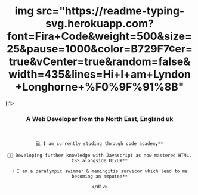 <h1 align="center"> 
  img src="https://readme-typing-svg.herokuapp.com?font=Fira+Code&weight=500&size=25&pause=1000&color=B729F7&center=true&vCenter=true&random=false&width=435&lines=Hi+I+am+Lyndon+Longhorne+%F0%9F%91%8B"
</h1>h1>

<h3 align="center">A Web Developer from the North East, England uk</h3>

<br/> 

<div align="center">

    💻 I am currently studing through code academy**

    👩‍💻 Developing further knowledge with Javascript as now mastered HTML, CSS alongside UI/UX**

    ⚡ I am a paralympic swimmer & meningitis survicor which lead to me becoming an amputee**

    </div>


